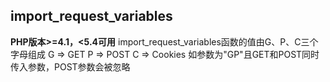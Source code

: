 ## import_request_variables
**PHP版本>=4.1，<5.4可用**
import_request_variables函数的值由G、P、C三个字母组成
G => GET	P => POST	C => Cookies
如参数为"GP"且GET和POST同时传入参数，POST参数会被忽略